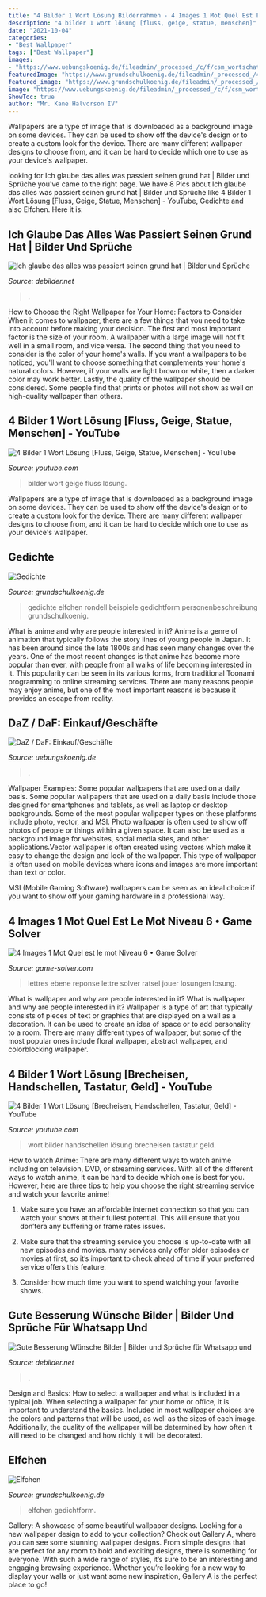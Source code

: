```yaml
---
title: "4 Bilder 1 Wort Lösung Bilderrahmen - 4 Images 1 Mot Quel Est Le Mot Niveau 6 • Game Solver"
description: "4 bilder 1 wort lösung [fluss, geige, statue, menschen]"
date: "2021-10-04"
categories:
- "Best Wallpaper"
tags: ["Best Wallpaper"]
images:
- "https://www.uebungskoenig.de/fileadmin/_processed_/c/f/csm_wortschatz1_37e4be3835.jpg"
featuredImage: "https://www.grundschulkoenig.de/fileadmin/_processed_/4/c/csm_GK_D_KL-3_4-Gedichtform_Rondell_ac76578a6d.jpg"
featured_image: "https://www.grundschulkoenig.de/fileadmin/_processed_/4/c/csm_GK_D_KL-3_4-Gedichtform_Rondell_ac76578a6d.jpg"
image: "https://www.uebungskoenig.de/fileadmin/_processed_/c/f/csm_wortschatz1_37e4be3835.jpg"
ShowToc: true
author: "Mr. Kane Halvorson IV"
---
```



Wallpapers are a type of image that is downloaded as a background image on some devices. They can be used to show off the device's design or to create a custom look for the device. There are many different wallpaper designs to choose from, and it can be hard to decide which one to use as your device's wallpaper.

	

		
looking for Ich glaube das alles was passiert seinen grund hat | Bilder und Sprüche you've came to the right page. We have 8 Pics about Ich glaube das alles was passiert seinen grund hat | Bilder und Sprüche like 4 Bilder 1 Wort Lösung [Fluss, Geige, Statue, Menschen] - YouTube, Gedichte and also Elfchen. Here it is:
		
    
## Ich Glaube Das Alles Was Passiert Seinen Grund Hat | Bilder Und Sprüche

<img loading=lazy src="https://www.debilder.net/wp-content/uploads/2018/08/Ich-glaube-das-alles-was-passiert-seinen-grund-hat-768x768.jpg" onerror="this.onerror=null;this.src='https://tse1.mm.bing.net/th?id=OIP.x_-skBHEurg4pLG_3SO09wHaHa&amp;pid=15.1';" alt="Ich glaube das alles was passiert seinen grund hat | Bilder und Sprüche">

_Source: debilder.net_

>. 

	

How to Choose the Right Wallpaper for Your Home: Factors to Consider
When it comes to wallpaper, there are a few things that you need to take into account before making your decision. The first and most important factor is the size of your room. A wallpaper with a large image will not fit well in a small room, and vice versa. 
The second thing that you need to consider is the color of your home's walls. If you want a wallpapers to be noticed, you'll want to choose something that complements your home's natural colors. However, if your walls are light brown or white, then a darker color may work better. 
Lastly, the quality of the wallpaper should be considered. Some people find that prints or photos will not show as well on high-quality wallpaper than others.

    
## 4 Bilder 1 Wort Lösung [Fluss, Geige, Statue, Menschen] - YouTube

<img loading=lazy src="https://i.ytimg.com/vi/u-jghj05Ipg/maxresdefault.jpg" onerror="this.onerror=null;this.src='https://tse4.mm.bing.net/th?id=OIP.rgkMUUaFbFUqpfrfWKz4LAHaEK&amp;pid=15.1';" alt="4 Bilder 1 Wort Lösung [Fluss, Geige, Statue, Menschen] - YouTube">

_Source: youtube.com_

>bilder wort geige fluss lösung. 

	

Wallpapers are a type of image that is downloaded as a background image on some devices. They can be used to show off the device's design or to create a custom look for the device. There are many different wallpaper designs to choose from, and it can be hard to decide which one to use as your device's wallpaper.

    
## Gedichte

<img loading=lazy src="https://www.grundschulkoenig.de/fileadmin/_processed_/4/c/csm_GK_D_KL-3_4-Gedichtform_Rondell_ac76578a6d.jpg" onerror="this.onerror=null;this.src='https://tse1.mm.bing.net/th?id=OIP.zQE9FHrVP4mxpWn83rsCxQHaJ4&amp;pid=15.1';" alt="Gedichte">

_Source: grundschulkoenig.de_

>gedichte elfchen rondell beispiele gedichtform personenbeschreibung grundschulkoenig. 

	

What is anime and why are people interested in it?
Anime is a genre of animation that typically follows the story lines of young people in Japan. It has been around since the late 1800s and has seen many changes over the years. One of the most recent changes is that anime has become more popular than ever, with people from all walks of life becoming interested in it. This popularity can be seen in its various forms, from traditional Toonami programming to online streaming services. There are many reasons people may enjoy anime, but one of the most important reasons is because it provides an escape from reality.

    
## DaZ / DaF: Einkauf/Geschäfte

<img loading=lazy src="https://www.uebungskoenig.de/fileadmin/_processed_/c/f/csm_wortschatz1_37e4be3835.jpg" onerror="this.onerror=null;this.src='https://tse4.mm.bing.net/th?id=OIP.zHWUUTV2NcrH5p6XWysd2gHaJ4&amp;pid=15.1';" alt="DaZ / DaF: Einkauf/Geschäfte">

_Source: uebungskoenig.de_

>. 

	

Wallpaper Examples: Some popular wallpapers that are used on a daily basis.
Some popular wallpapers that are used on a daily basis include those designed for smartphones and tablets, as well as laptop or desktop backgrounds. Some of the most popular wallpaper types on these platforms include photo, vector, and MSI. 
Photo wallpaper is often used to show off photos of people or things within a given space. It can also be used as a background image for websites, social media sites, and other applications.Vector wallpaper is often created using vectors which make it easy to change the design and look of the wallpaper. This type of wallpaper is often used on mobile devices where icons and images are more important than text or color. 

MSI (Mobile Gaming Software) wallpapers can be seen as an ideal choice if you want to show off your gaming hardware in a professional way.

    
## 4 Images 1 Mot Quel Est Le Mot Niveau 6 • Game Solver

<img loading=lazy src="http://game-solver.com/wp-content/uploads/2014/10/4-Images-1-Mot-Quel-est-le-mot-Niveau-6.jpg" onerror="this.onerror=null;this.src='https://tse4.mm.bing.net/th?id=OIP._6cFln_RYFSswhyiZvRzJwHaKi&amp;pid=15.1';" alt="4 Images 1 Mot Quel est le mot Niveau 6 • Game Solver">

_Source: game-solver.com_

>lettres ebene reponse lettre solver ratsel jouer losungen losung. 

	

What is wallpaper and why are people interested in it?
What is wallpaper and why are people interested in it?
Wallpaper is a type of art that typically consists of pieces of text or graphics that are displayed on a wall as a decoration. It can be used to create an idea of space or to add personality to a room. There are many different types of wallpaper, but some of the most popular ones include floral wallpaper, abstract wallpaper, and colorblocking wallpaper.

    
## 4 Bilder 1 Wort Lösung [Brecheisen, Handschellen, Tastatur, Geld] - YouTube

<img loading=lazy src="https://i.ytimg.com/vi/hRJOWJKvNhc/maxresdefault.jpg" onerror="this.onerror=null;this.src='https://tse2.mm.bing.net/th?id=OIP.b-fNrHwtOLHnvTxtGHoxZAHaEK&amp;pid=15.1';" alt="4 Bilder 1 Wort Lösung [Brecheisen, Handschellen, Tastatur, Geld] - YouTube">

_Source: youtube.com_

>wort bilder handschellen lösung brecheisen tastatur geld. 

	

How to watch Anime: There are many different ways to watch anime including on television, DVD, or streaming services.
With all of the different ways to watch anime, it can be hard to decide which one is best for you. However, here are three tips to help you choose the right streaming service and watch your favorite anime!
1. Make sure you have an affordable internet connection so that you can watch your shows at their fullest potential. This will ensure that you don’tera any buffering or frame rates issues.

2. Make sure that the streaming service you choose is up-to-date with all new episodes and movies. many services only offer older episodes or movies at first, so it’s important to check ahead of time if your preferred service offers this feature.

3. Consider how much time you want to spend watching your favorite shows.

    
## Gute Besserung Wünsche Bilder | Bilder Und Sprüche Für Whatsapp Und

<img loading=lazy src="https://www.debilder.net/wp-content/uploads/2019/04/Gute-Besserung-Wünsche-Bilder-400x405.jpg" onerror="this.onerror=null;this.src='https://tse2.mm.bing.net/th?id=OIP.XhgF-oL0nbExKsfJmSh0ewAAAA&amp;pid=15.1';" alt="Gute Besserung Wünsche Bilder | Bilder und Sprüche für Whatsapp und">

_Source: debilder.net_

>. 

	

Design and Basics: How to select a wallpaper and what is included in a typical job.
When selecting a wallpaper for your home or office, it is important to understand the basics. Included in most wallpaper choices are the colors and patterns that will be used, as well as the sizes of each image. Additionally, the quality of the wallpaper will be determined by how often it will need to be changed and how richly it will be decorated.

    
## Elfchen

<img loading=lazy src="https://www.grundschulkoenig.de/fileadmin/_processed_/d/4/csm_elfchen1_88624fed8f.jpg" onerror="this.onerror=null;this.src='https://tse2.mm.bing.net/th?id=OIP.KtgaoeNk0dKpRuGSKKtuVgHaJ4&amp;pid=15.1';" alt="Elfchen">

_Source: grundschulkoenig.de_

>elfchen gedichtform. 

	

Gallery: A showcase of some beautiful wallpaper designs.
Looking for a new wallpaper design to add to your collection? Check out Gallery A, where you can see some stunning wallpaper designs. From simple designs that are perfect for any room to bold and exciting designs, there is something for everyone. With such a wide range of styles, it’s sure to be an interesting and engaging browsing experience. Whether you’re looking for a new way to display your walls or just want some new inspiration, Gallery A is the perfect place to go!





	
	
